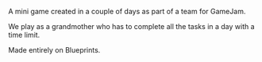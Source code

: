 A mini game created in a couple of days as part of a team for GameJam.

We play as a grandmother who has to complete all the tasks in a day with a time limit.

Made entirely on Blueprints.
